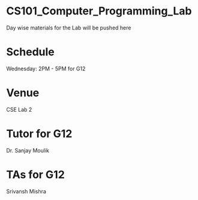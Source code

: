 # CS101_Computer_Programming_Lab

Day wise materials for the Lab will be pushed here 

# Schedule 

Wednesday: 2PM - 5PM for G12

# Venue 

CSE Lab 2

# Tutor for G12

Dr. Sanjay Moulik

# TAs for G12

Srivansh Mishra

